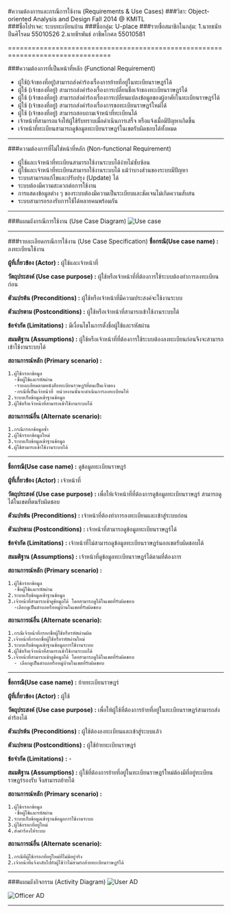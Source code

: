 #ความต้องการและกรณีการใช้งาน (Requirements & Use Cases)
###วิชา: Object-oriented Analysis and Design Fall 2014 @ KMITL  
###ชื่อโปรเจค: ระบบทะเบียนบ้าน
###ชื่อกลุ่ม: U-place
###รายชื่อสมาชิกในกลุ่ม:
    1.นายธนัท    ปิ่นศิโรดม   55010526
    2.นายธีรพันธ์  อาชีพโกศล  55010581

================================================================================

###ความต้องการที่เป็นหน้าที่หลัก  (Functional Requirement)
* ผู้ใช้(เจ้าของที่อยู่)สามารถส่งคำร้องเรื่องการย้ายที่อยู่ในทะเบียนราษฎร์ได้
* ผู้ใช้ (เจ้าของที่อยู่) สามารถส่งคำร้องเรื่องการเปลี่ยนชื่อเจ้าของทะเบียนราษฎร์ได้
* ผู้ใช้ (เจ้าของที่อยู่) สามารถส่งคำร้องเรื่องการเปลี่ยนแปลงข้อมูลของผู้อาศัยในทะเบียนราษฎร์ได้
* ผู้ใช้ (เจ้าของที่อยู่) สามารถส่งคำร้องเรื่องการขอทะเบียนราษฎร์ใหม่ได้
* ผู้ใช้ (เจ้าของที่อยู่) สามารถสอบถามเจ้าหน้าที่ทะเบียนได้
* เจ้าหน้าที่สามารถแจ้งให้ผู้ใช้รับทราบเมื่อดำเนินการเสร็จ หรือแจ้งเมื่อมีปัญหาเกิดขึ้น
* เจ้าหน้าที่ทะเบียนสามารถดูข้อมูลทะเบียนราษฎร์ในเขตรับผิดชอบได้ทั้งหมด

--------------------------------------------------------------------------------

###ความต้องการที่ไม่ใช่หน้าที่หลัก (Non-functional Requirement)
* ผู้ใช้และเจ้าหน้าที่ทะเบียนสามารถใช้งานระบบได้ง่ายไม่ซับซ้อน
* ผู้ใช้และเจ้าหน้าที่ทะเบียนสามารถใช้งานระบบได้ แม้ว่าบางส่วนของระบบมีปัญหา
* ระบบสามารถแก้ไขและปรับปรุง (Update) ได้
* ระบบต้องมีความสะดวกต่อการใช้งาน
* การแสดงข้อมูลต่าง ๆ ของระบบต้องมีความเป็นระเบียบและชัดเจนไม่เกิดความสับสน
* ระบบสามารถรองรับการใช้ได้หลายคนพร้อมกัน

--------------------------------------------------------------------------------

###แผนผังกรณีการใช้งาน (Use Case Diagram)
![Use case](https://github.com/CE-KMITL-OOAD-2014/Home-registration/blob/master/images/Use%20Case%20Diagram.jpg)

--------------------------------------------------------------------------------

###รายละเอียดกรณีการใช้งาน (Use Case Specification)
**ชื่อกรณี(Use case name)             :**        ลงทะเบียนใช้งาน

**ผู้ที่เกี่ยวข้อง (Actor)                 :** ผู้ใช้และเจ้าหน้าที่

**วัตถุประสงค์ (Use case purpose)      :** ผู้ใช้หรือเจ้าหน้าที่ที่ต้องการใช้ระบบต้องทำการลงทะเบียนก่อน

**ตัวแปรต้น  (Preconditions)          :** ผู้ใช้หรือเจ้าหน้าที่มีความประสงค์จะใช้งานระบบ

**ตัวแปรตาม (Postconditions)         :** ผู้ใช้หรือเจ้าหน้าที่สามารถเข้าใช้งานระบบได้

**ข้อจำกัด (Limitations)              :** มีเงื่อนไขในการตั้งชื่อผู้ใช้และรหัสผ่าน

**สมมติฐาน (Assumptions)             :** ผู้ใช้หรือเจ้าหน้าที่ที่ต้องการใช้ระบบต้องลงทะเบียนก่อนจึงจะสามารถเข้าใช้งานระบบได้

**สถานการณ์หลัก (Primary scenario)   :**

    1.ผู้ใช้กรอกข้อมูล
      -ชื่อผู้ใช้และรหัสผ่าน
      -รายละเอียดตามหนังสือทะเบียนราษฎร์ที่ตนเป็นเจ้าของ
      -กรณีที่เป็นเจ้าหน้าที่ หน่วยงานนั้นจะดำเนินการลงทะเบียนให้
    2.ระบบเก็บข้อมูลเข้าฐานข้อมูล
    3.ผู้ใช้หรือเจ้าหน้าที่สามารถเข้าใช้งานระบบได้
    
**สถานการณ์อื่น  (Alternate scenario):**

    1.กรณีกรอกข้อมูลซ้ำ
    2.ผู้ใช้กรอกข้อมูลใหม่
    3.ระบบเก็บข้อมูลเข้าฐานข้อมูล
    4.ผู้ใช้สามารถเข้าใช้งานระบบได้

-------------------------------------------------------------------------------------------------


**ชื่อกรณี(Use case name)             :** ดูข้อมูลทะเบียนราษฎร์

**ผู้ที่เกี่ยวข้อง (Actor)                 :** เจ้าหน้าที่

**วัตถุประสงค์ (Use case purpose)      :** เพื่อให้เจ้าหน้าที่ที่ต้องการดูข้อมูลทะเบียนราษฎร์ สามารถดูได้ในเขตที่ตนรับผิดชอบ

**ตัวแปรต้น  (Preconditions)          :** เจ้าหน้าที่ต้องทำการลงทะเบียนและเข้าสู่ระบบก่อน

**ตัวแปรตาม (Postconditions)         :** เจ้าหน้าที่สามารถดูข้อมูลทะเบียนราษฎร์ได้

**ข้อจำกัด (Limitations)              :** เจ้าหน้าที่ไม่สามารถดูข้อมูลทะเบียนราษฎร์นอกเขตรับผิดชอบได้

**สมมติฐาน (Assumptions)             :** เจ้าหน้าที่ดูข้อมูลทะเบียนราษฎร์ได้ตามที่ต้องการ

**สถานการณ์หลัก (Primary scenario)   :**

    1.ผู้ใช้กรอกข้อมูล
      -ชื่อผู้ใช้และรหัสผ่าน
    2.ระบบเก็บข้อมูลเข้าฐานข้อมูล
    3.เจ้าหน้าที่สามารถเข้าดูข้อมูลได้ โดยสามารถดูได้ในเขตที่รับผิดชอบ
      -เลือกดูเป็นตำบลหรือหมู่บ้านในเขตที่รับผิดชอบ
    
**สถานการณ์อื่น  (Alternate scenario):**

    1.กรณีเจ้าหน้าที่กรอกชื่อผู้ใช้หรือรหัสผ่านผิด
    2.เจ้าหน้าที่กรอกชื่อผู้ใช้หรือรหัสผ่านใหม่
    3.ระบบเก็บข้อมูลเข้าฐานข้อมูลการใช้งานระบบ
    4.ผู้ใช้หรือเจ้าหน้าที่สามารถเข้าใช้งานระบบได้
    5.เจ้าหน้าที่สามารถเข้าดูข้อมูลได้ โดยสามารถดูได้ในเขตที่รับผิดชอบ
      - เลือกดูเป็นตำบลหรือหมู่บ้านในเขตที่รับผิดชอบ

-------------------------------------------------------------------------------------------------

**ชื่อกรณี(Use case name)             :** ย้ายทะเบียนราษฎร์

**ผู้ที่เกี่ยวข้อง (Actor)                 :** ผู้ใช้

**วัตถุประสงค์ (Use case purpose)      :** เพื่อให้ผู้ใช้ที่ต้องการย้ายที่อยู่ในทะเบียนราษฎร์สามารถส่งคำร้องได้

**ตัวแปรต้น  (Preconditions)          :** ผู้ใช้ต้องลงทะเบียนและเข้าสู่ระบบแล้ว

**ตัวแปรตาม (Postconditions)         :** ผู้ใช้ย้ายทะเบียนราษฎร์

**ข้อจำกัด (Limitations)              :** -

**สมมติฐาน (Assumptions)             :** ผู้ใช้ที่ต้องการย้ายที่อยู่ในทะเบียนราษฎร์ใหม่ต้องมีที่อยู่ทะเบียนราษฎร์รองรับ จึงสามารถย้ายได้

**สถานการณ์หลัก (Primary scenario)   :**

    1.ผู้ใช้กรอกข้อมูล
      -ชื่อผู้ใช้และรหัสผ่าน
    2.ระบบเก็บข้อมูลเข้าฐานข้อมูลการใช้งานระบบ
    3.ผู้ใช้กรอกที่อยู่ใหม่
    4.ส่งคำร้องให้ระบบ

    
**สถานการณ์อื่น  (Alternate scenario):**

    1.กรณีที่ผู้ใช้กรอกที่อยู่ใหม่ที่ไม่มีอยู่จริง
    2.เจ้าหน้าที่แจ้งกลับไปยังผู้ใช้ว่าไม่สามรถย้ายทะเบียนราษฎร์ได้

    
--------------------------------------------------------------------------------

###แผนผังกิจกรรม (Activity Diagram)
![User AD](https://github.com/CE-KMITL-OOAD-2014/Home-registration/blob/master/images/Activity%20Diagram1.jpg)

![Officer AD](https://github.com/CE-KMITL-OOAD-2014/Home-registration/blob/master/images/Activity%20Diagram2.jpg)

-----------------------------------------------------------------------------------
